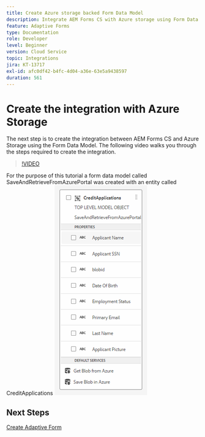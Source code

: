 ```yaml
---
title: Create Azure storage backed Form Data Model
description: Integrate AEM Forms CS with Azure storage using Form Data Model
feature: Adaptive Forms
type: Documentation
role: Developer
level: Beginner
version: Cloud Service
topic: Integrations
jira: KT-13717
exl-id: afc0df42-b4fc-4d04-a36e-63e5a9438597
duration: 561
---
```

# Create the integration with Azure Storage

The next step is to create the integration between AEM Forms CS and Azure Storage using the Form Data Model.
The following video walks you through the steps required to create the integration.

>[!VIDEO](https://video.tv.adobe.com/v/335385?quality=12&learn=on)

For the purpose of this tutorial a form data model called SaveAndRetrieveFromAzurePortal was created with an entity called CreditApplications 
![fdm-entity](./assets/fdm-entity.png)

## Next Steps

[Create Adaptive Form](./create-af.md)

